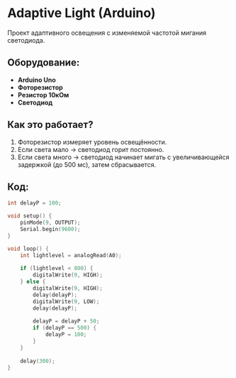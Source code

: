 # Adaptive Light (Arduino)
Проект адаптивного освещения с изменяемой частотой мигания светодиода.

## Оборудование:
- **Arduino Uno**
- **Фоторезистор**
- **Резистор 10кОм**
- **Светодиод**

## Как это работает?
1. Фоторезистор измеряет уровень освещённости.
2. Если света мало → светодиод горит постоянно.
3. Если света много → светодиод начинает мигать с увеличивающейся задержкой (до 500 мс), затем сбрасывается.

## Код:
```cpp
int delayP = 100;

void setup() {
    pinMode(9, OUTPUT);
    Serial.begin(9600);
}

void loop() {
    int lightlevel = analogRead(A0);
    
    if (lightlevel < 800) {
        digitalWrite(9, HIGH);
    } else {
        digitalWrite(9, HIGH);
        delay(delayP);
        digitalWrite(9, LOW);
        delay(delayP);
        
        delayP = delayP + 50;
        if (delayP == 500) {
            delayP = 100;
        }
    }
    
    delay(300);
}
